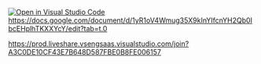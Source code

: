 [![Open in Visual Studio Code](https://classroom.github.com/assets/open-in-vscode-2e0aaae1b6195c2367325f4f02e2d04e9abb55f0b24a779b69b11b9e10269abc.svg)](https://classroom.github.com/online_ide?assignment_repo_id=16984044&assignment_repo_type=AssignmentRepo)
https://docs.google.com/document/d/1yR1oV4Wmug35X9kInYIfcnYH2Qb0IbcEHplhTKXXYcY/edit?tab=t.0

https://prod.liveshare.vsengsaas.visualstudio.com/join?A3C0DE10CF43E7B648D587FBE0B8FE006157

